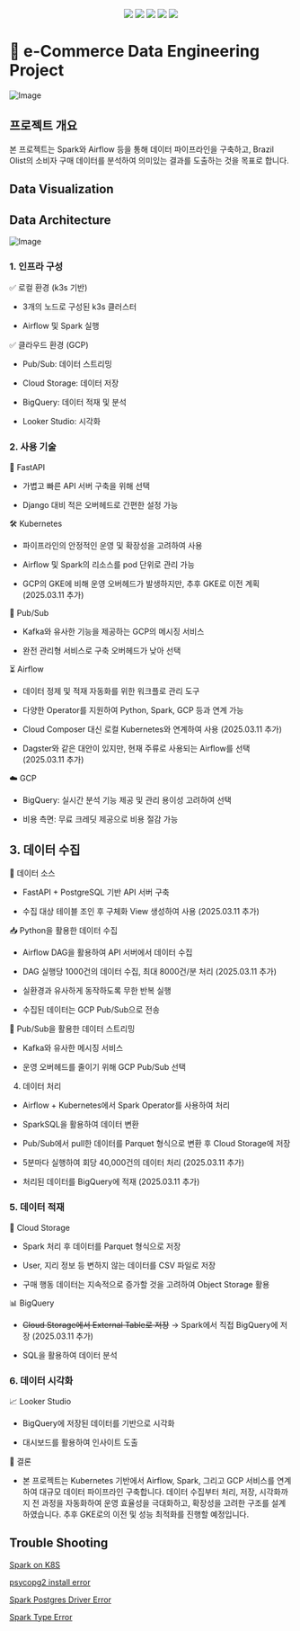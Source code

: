 <p align="center">
  <img src="https://img.shields.io/badge/Python-3776AB?style=flat-square&logo=Python&logoColor=white">
  <img src="https://img.shields.io/badge/Apache Spark-E25A1C?style=flat-square&logo=Apache Spark&logoColor=white">
  <img src="https://img.shields.io/badge/Apache Airflow-017CEE?style=flat-square&logo=Apache Airflow&logoColor=white">
  <img src="https://img.shields.io/badge/Google BigQuery-669DF6?style=flat-square&logo=Google BigQuery&logoColor=white">
  <img src="https://img.shields.io/badge/Google Cloud Storage-AECBFA?style=flat-square&logo=Google Cloud Storage&logoColor=white">
</p>

# :rocket: e-Commerce Data Engineering Project
![Image](https://github.com/user-attachments/assets/de7c7081-afec-4009-a24a-0466d52cc6fd)



## 프로젝트 개요

본 프로젝트는 Spark와 Airflow 등을 통해 데이터 파이프라인을 구축하고, Brazil Olist의 소비자 구매 데이터를 분석하여 의미있는 결과를 도출하는 것을 목표로 합니다.
## Data Visualization

## Data Architecture
![Image](https://github.com/user-attachments/assets/dee00690-3749-4b73-bed2-c28212b7bb0a)

### 1. 인프라 구성

✅ 로컬 환경 (k3s 기반)

- 3개의 노드로 구성된 k3s 클러스터

- Airflow 및 Spark 실행

✅ 클라우드 환경 (GCP)

- Pub/Sub: 데이터 스트리밍

- Cloud Storage: 데이터 저장

- BigQuery: 데이터 적재 및 분석

- Looker Studio: 시각화

### 2. 사용 기술

🚀 FastAPI

- 가볍고 빠른 API 서버 구축을 위해 선택

- Django 대비 적은 오버헤드로 간편한 설정 가능

🛠️ Kubernetes

- 파이프라인의 안정적인 운영 및 확장성을 고려하여 사용

- Airflow 및 Spark의 리소스를 pod 단위로 관리 가능

- GCP의 GKE에 비해 운영 오버헤드가 발생하지만, 추후 GKE로 이전 계획 (2025.03.11 추가)

📩 Pub/Sub

- Kafka와 유사한 기능을 제공하는 GCP의 메시징 서비스

- 완전 관리형 서비스로 구축 오버헤드가 낮아 선택

⏳ Airflow

- 데이터 정제 및 적재 자동화를 위한 워크플로 관리 도구

- 다양한 Operator를 지원하여 Python, Spark, GCP 등과 연계 가능

- Cloud Composer 대신 로컬 Kubernetes와 연계하여 사용 (2025.03.11 추가)

- Dagster와 같은 대안이 있지만, 현재 주류로 사용되는 Airflow를 선택 (2025.03.11 추가)

☁️ GCP

- BigQuery: 실시간 분석 기능 제공 및 관리 용이성 고려하여 선택

- 비용 측면: 무료 크레딧 제공으로 비용 절감 가능

## 3. 데이터 수집

📌 데이터 소스

- FastAPI + PostgreSQL 기반 API 서버 구축

- 수집 대상 테이블 조인 후 구체화 View 생성하여 사용 (2025.03.11 추가)

📥 Python을 활용한 데이터 수집

- Airflow DAG을 활용하여 API 서버에서 데이터 수집

- DAG 실행당 1000건의 데이터 수집, 최대 8000건/분 처리 (2025.03.11 추가)

- 실환경과 유사하게 동작하도록 무한 반복 실행

- 수집된 데이터는 GCP Pub/Sub으로 전송

🔄 Pub/Sub을 활용한 데이터 스트리밍

- Kafka와 유사한 메시징 서비스

- 운영 오버헤드를 줄이기 위해 GCP Pub/Sub 선택

4. 데이터 처리

- Airflow + Kubernetes에서 Spark Operator를 사용하여 처리

- SparkSQL을 활용하여 데이터 변환

- Pub/Sub에서 pull한 데이터를 Parquet 형식으로 변환 후 Cloud Storage에 저장

- 5분마다 실행하여 회당 40,000건의 데이터 처리 (2025.03.11 추가)

- 처리된 데이터를 BigQuery에 적재 (2025.03.11 추가)

### 5. 데이터 적재

📂 Cloud Storage

- Spark 처리 후 데이터를 Parquet 형식으로 저장

- User, 지리 정보 등 변하지 않는 데이터를 CSV 파일로 저장

- 구매 행동 데이터는 지속적으로 증가할 것을 고려하여 Object Storage 활용

📊 BigQuery

- ~~Cloud Storage에서 External Table로 저장~~ → Spark에서 직접 BigQuery에 저장 (2025.03.11 추가)

- SQL을 활용하여 데이터 분석

### 6. 데이터 시각화

📈 Looker Studio

- BigQuery에 저장된 데이터를 기반으로 시각화

- 대시보드를 활용하여 인사이트 도출

🔖 결론
- 본 프로젝트는 Kubernetes 기반에서 Airflow, Spark, 그리고 GCP 서비스를 연계하여 대규모 데이터 파이프라인 구축합니다. 데이터 수집부터 처리, 저장, 시각화까지 전 과정을 자동화하여 운영 효율성을 극대화하고, 확장성을 고려한 구조를 설계하였습니다. 추후 GKE로의 이전 및 성능 최적화를 진행할 예정입니다.
## Trouble Shooting
[Spark on K8S](https://aky123.tistory.com/66)

[psycopg2 install error](https://aky123.tistory.com/60)

[Spark Postgres Driver Error](https://aky123.tistory.com/74)

[Spark Type Error](https://aky123.tistory.com/73)
